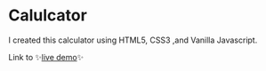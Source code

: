 # Calulcator
I created this calculator using HTML5, CSS3 ,and Vanilla Javascript.

Link to ✨[live demo](https://losandies.github.io/vanilla_calc/)✨

